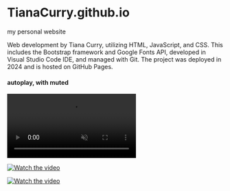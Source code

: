 # TianaCurry.github.io
 my personal website

 Web development by Tiana Curry, utilizing HTML, JavaScript, and CSS. This includes the Bootstrap framework and Google Fonts API, developed in Visual Studio Code IDE, and managed with Git. The project was deployed in 2024 and is hosted on GitHub Pages.

<h4>autoplay, with muted</h4>
<video autoplay muted loop>
  <source src="chrome-clip.mp4" type="video/mp4">
  <p>Your browser does not support the video element.</p>
</video>

[![Watch the video](https://raw.githubusercontent.com/username/repository/branch/path/to/thumbnail.jpg)](https://raw.githubusercontent.com/username/repository/branch/path/to/video.mp4)

[![Watch the video](https://raw.githubusercontent.com/TianaCurry/TianaCurry.github.io/images/readme-media/mobile-view-1.png)](https://raw.githubusercontent.com/TianaCurry/TianaCurry.github.io/images/readme-media/mobile-view.mov)

